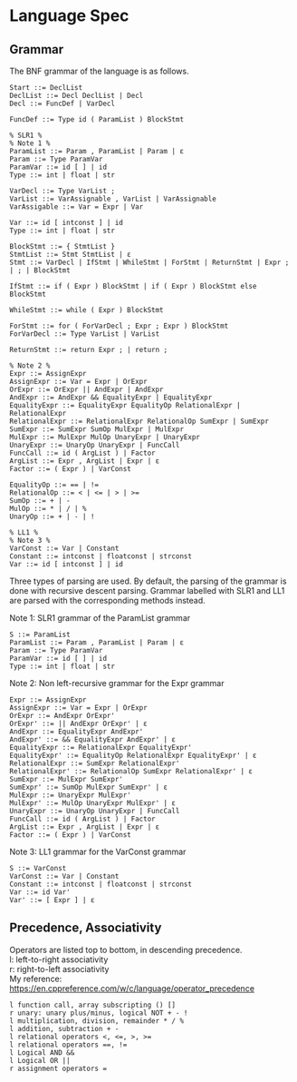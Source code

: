 # Language Spec

## Grammar
The BNF grammar of the language is as follows.

```
Start ::= DeclList
DeclList ::= Decl DeclList | Decl
Decl ::= FuncDef | VarDecl

FuncDef ::= Type id ( ParamList ) BlockStmt

% SLR1 %
% Note 1 %
ParamList ::= Param , ParamList | Param | ε
Param ::= Type ParamVar
ParamVar ::= id [ ] | id
Type ::= int | float | str

VarDecl ::= Type VarList ;
VarList ::= VarAssignable , VarList | VarAssignable
VarAssigable ::= Var = Expr | Var

Var ::= id [ intconst ] | id
Type ::= int | float | str

BlockStmt ::= { StmtList }
StmtList ::= Stmt StmtList | ε
Stmt ::= VarDecl | IfStmt | WhileStmt | ForStmt | ReturnStmt | Expr ; | ; | BlockStmt

IfStmt ::= if ( Expr ) BlockStmt | if ( Expr ) BlockStmt else BlockStmt

WhileStmt ::= while ( Expr ) BlockStmt

ForStmt ::= for ( ForVarDecl ; Expr ; Expr ) BlockStmt
ForVarDecl ::= Type VarList | VarList

ReturnStmt ::= return Expr ; | return ;

% Note 2 %
Expr ::= AssignExpr
AssignExpr ::= Var = Expr | OrExpr
OrExpr ::= OrExpr || AndExpr | AndExpr
AndExpr ::= AndExpr && EqualityExpr | EqualityExpr
EqualityExpr ::= EqualityExpr EqualityOp RelationalExpr | RelationalExpr
RelationalExpr ::= RelationalExpr RelationalOp SumExpr | SumExpr
SumExpr ::= SumExpr SumOp MulExpr | MulExpr
MulExpr ::= MulExpr MulOp UnaryExpr | UnaryExpr
UnaryExpr ::= UnaryOp UnaryExpr | FuncCall
FuncCall ::= id ( ArgList ) | Factor
ArgList ::= Expr , ArgList | Expr | ε
Factor ::= ( Expr ) | VarConst

EqualityOp ::= == | !=
RelationalOp ::= < | <= | > | >=
SumOp ::= + | -
MulOp ::= * | / | %
UnaryOp ::= + | - | !

% LL1 %
% Note 3 %
VarConst ::= Var | Constant
Constant ::= intconst | floatconst | strconst
Var ::= id [ intconst ] | id
```

Three types of parsing are used. By default, the parsing of the grammar is done with recursive descent parsing. Grammar labelled with SLR1 and LL1 are parsed with the corresponding methods instead.

Note 1: SLR1 grammar of the ParamList grammar
```
S ::= ParamList
ParamList ::= Param , ParamList | Param | ε
Param ::= Type ParamVar
ParamVar ::= id [ ] | id
Type ::= int | float | str
```

Note 2: Non left-recursive grammar for the Expr grammar
```
Expr ::= AssignExpr
AssignExpr ::= Var = Expr | OrExpr
OrExpr ::= AndExpr OrExpr'
OrExpr' ::= || AndExpr OrExpr' | ε
AndExpr ::= EqualityExpr AndExpr'
AndExpr' ::= && EqualityExpr AndExpr' | ε
EqualityExpr ::= RelationalExpr EqualityExpr'
EqualityExpr' ::= EqualityOp RelationalExpr EqualityExpr' | ε
RelationalExpr ::= SumExpr RelationalExpr'
RelationalExpr' ::= RelationalOp SumExpr RelationalExpr' | ε
SumExpr ::= MulExpr SumExpr'
SumExpr' ::= SumOp MulExpr SumExpr' | ε
MulExpr ::= UnaryExpr MulExpr'
MulExpr' ::= MulOp UnaryExpr MulExpr' | ε
UnaryExpr ::= UnaryOp UnaryExpr | FuncCall
FuncCall ::= id ( ArgList ) | Factor
ArgList ::= Expr , ArgList | Expr | ε
Factor ::= ( Expr ) | VarConst
```

Note 3: LL1 grammar for the VarConst grammar
```
S ::= VarConst
VarConst ::= Var | Constant
Constant ::= intconst | floatconst | strconst
Var ::= id Var'
Var' ::= [ Expr ] | ε
```

## Precedence, Associativity
Operators are listed top to bottom, in descending precedence.  
l: left-to-right associativity  
r: right-to-left associativity  
My reference: https://en.cppreference.com/w/c/language/operator_precedence  
```
l function call, array subscripting () []
r unary: unary plus/minus, logical NOT + - !
l multiplication, division, remainder * / %
l addition, subtraction + -
l relational operators <, <=, >, >=
l relational operators ==, !=
l Logical AND &&
l Logical OR ||
r assignment operators =
```
